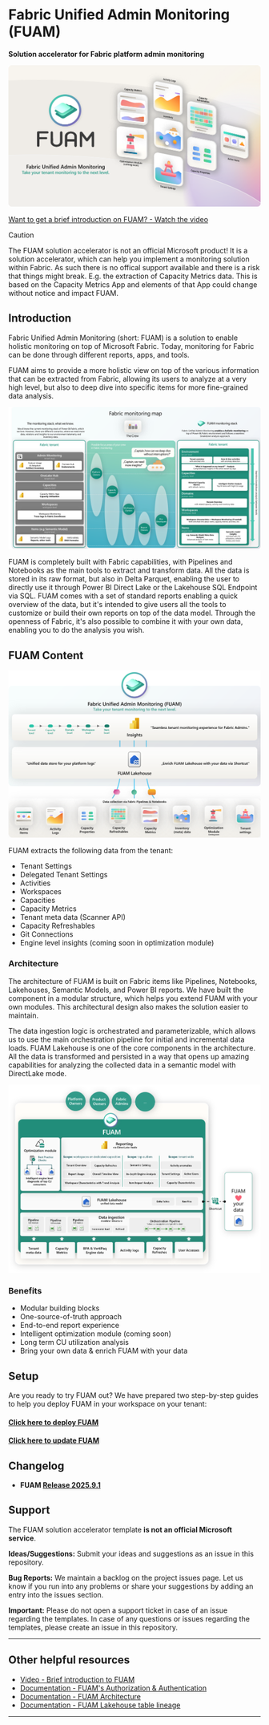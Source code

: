 # Fabric Unified Admin Monitoring (FUAM)

**Solution accelerator for Fabric platform admin monitoring**

![image](./media/general/fuam_cover.png)

[Want to get a brief introduction on FUAM? - Watch the video](https://youtu.be/CmHMOsQcMGI)

> [!CAUTION]  
> The FUAM solution accelerator is not an official Microsoft product! It is a solution accelerator, which can help you implement a monitoring solution within Fabric. As such there is no offical support available and there is a risk that things might break. E.g. the extraction of Capacity Metrics data. This is based on the Capacity Metrics App and elements of that App could change without notice and impact FUAM.


## Introduction

Fabric Unified Admin Monitoring (short: FUAM) is a solution to enable holistic monitoring on top of Microsoft Fabric. Today, monitoring for Fabric can be done through different reports, apps, and tools.

FUAM aims to provide a more holistic view on top of the various information that can be extracted from Fabric, allowing its users to analyze at a very high level, but also to deep dive into specific items for more fine-grained data analysis.



![image](./media/general/fuam_monitoring_map_cover.png)

FUAM is completely built with Fabric capabilities, with Pipelines and Notebooks as the main tools to extract and transform data. All the data is stored in its raw format, but also in Delta Parquet, enabling the user to directly use it through Power BI Direct Lake or the Lakehouse SQL Endpoint via SQL. FUAM comes with a set of standard reports enabling a quick overview of the data, but it's intended to give users all the tools to customize or build their own reports on top of the data model. Through the openness of Fabric, it's also possible to combine it with your own data, enabling you to do the analysis you wish.


## FUAM Content

![image](./media/general/fuam_cover_flow.png)

FUAM extracts the following data from the tenant:

- Tenant Settings
- Delegated Tenant Settings
- Activities
- Workspaces
- Capacities
- Capacity Metrics
- Tenant meta data (Scanner API)
- Capacity Refreshables
- Git Connections
- Engine level insights (coming soon in optimization module)



### Architecture

The architecture of FUAM is built on Fabric items like Pipelines, Notebooks, Lakehouses, Semantic Models, and Power BI reports. We have built the component in a modular structure, which helps you extend FUAM with your own modules. This architectural design also makes the solution easier to maintain.

The data ingestion logic is orchestrated and parameterizable, which allows us to use the main orchestration pipeline for initial and incremental data loads. FUAM Lakehouse is one of the core components in the architecture. All the data is transformed and persisted in a way that opens up amazing capabilities for analyzing the collected data in a semantic model with DirectLake mode.


![image](./media/general/fuam_architecture.png)

### Benefits
- Modular building blocks
- One-source-of-truth approach
- End-to-end report experience
- Intelligent optimization module (coming soon)
- Long term CU utilization analysis
- Bring your own data & enrich FUAM with your data

## Setup

Are you ready to try FUAM out? We have prepared two step-by-step guides to help you deploy FUAM in your workspace on your tenant:


#### [Click here to **deploy** FUAM](/monitoring/fabric-unified-admin-monitoring/how-to/How_to_deploy_FUAM.md)


#### [Click here to **update** FUAM](/monitoring/fabric-unified-admin-monitoring/how-to/How_to_update_FUAM.md)

## Changelog

- **FUAM [Release 2025.9.1](/monitoring/fabric-unified-admin-monitoring/changelog/FUAM_Changelog.md)**

## Support
The FUAM solution accelerator template **is not an official Microsoft service**.

**Ideas/Suggestions:** Submit your ideas and suggestions as an issue in this repository.


**Bug Reports:** We maintain a backlog on the project issues page. Let us know if you run into any problems or share your suggestions by adding an entry into the issues section.


**Important:** Please do not open a support ticket in case of an issue regarding the templates. In case of any questions or issues regarding the templates, please create an issue in this repository.



----------------

## Other helpful resources
- [Video - Brief introduction to FUAM](https://youtu.be/CmHMOsQcMGI)
- [Documentation - FUAM's Authorization & Authentication](/monitoring/fabric-unified-admin-monitoring/media/documentation/FUAM_Authorization.md)
- [Documentation - FUAM Architecture](/monitoring/fabric-unified-admin-monitoring/media/documentation/FUAM_Architecture.md)
- [Documentation - FUAM Lakehouse table lineage](/monitoring/fabric-unified-admin-monitoring/media/documentation/FUAM_Documentation_Lakehouse_table_lineage.pdf)

----------------
